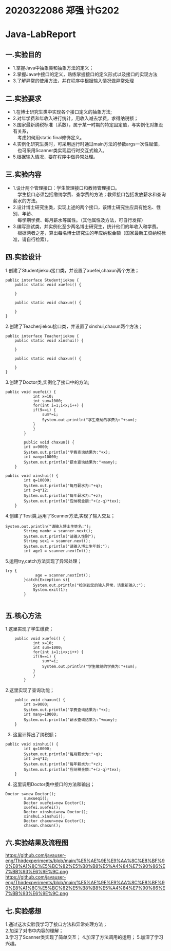 #  2020322086 郑强 计G202 
# Java-LabReport
## 一.实验目的

+ 1.掌握Java中抽象类和抽象方法的定义；   
+ 2.掌握Java中接口的定义，熟练掌握接口的定义形式以及接口的实现方法  
+ 3.了解异常的使用方法，并在程序中根据输入情况做异常处理  


## 二.实验要求
+ 1.在博士研究生类中实现各个接口定义的抽象方法;  
+ 2.对年学费和年收入进行统计，用收入减去学费，求得纳税额；  
+ 3.国家最新纳税标准（系数），属于某一时期的特定固定值，与实例化对象没有关系，  
&emsp;考虑如何用static  final修饰定义。  
+ 4.实例化研究生类时，可采用运行时通过main方法的参数args一次性赋值，  
&emsp;也可采用Scanner类实现运行时交互式输入。  
+ 5.根据输入情况，要在程序中做异常处理。  


## 三.实验内容  
+ 1.设计两个管理接口：学生管理接口和教师管理接口。  
&emsp;学生接口必须包括缴纳学费、查学费的方法；教师接口包括发放薪水和查询薪水的方法。  
+ 2.设计博士研究生类，实现上述的两个接口，该博士研究生应具有姓名、性别、年龄、  
&emsp;每学期学费、每月薪水等属性。（其他属性及方法，可自行发挥）  
+ 3.编写测试类，并实例化至少两名博士研究生，统计他们的年收入和学费。    
&emsp;根据两者之差，算出每名博士研究生的年应纳税金额（国家最新工资纳税标准，请自行检索）。


## 四.实验设计

1.创建了Studentjiekou接口类，并设置了xuefei,chaxun两个方法；
```
public interface Studentjiekou {
	public static void xuefei() {
		
	}

	public static void chaxun() {

	}
}
```
2.创建了Teacherjiekou接口类，并设置了xinshui,chaxun两个方法；
```
public interface Teacherjiekou {
	public static void xinshui() {

	}

	public static void chaxun() {

	}
}

```
3.创建了Doctor类,实例化了接口中的方法;
```
public void xuefei() {
			int x=10;
			int sum=1000;
			for(int i=1;i<x;i++) {		
			if(9==i) {
				sum*=i;
				System.out.println("学生缴纳的学费为:"+sum);		
			}
			}
		}
```
```
		public void chaxun() {
		int x=9000;
		System.out.println("学费查询结果为:"+x);
		int many=10000;
		System.out.println("薪水查询结果为:"+many);
	}
```
```
public void xinshui() {
		int q=10000;
		System.out.println("每月薪水为:"+q);
		int z=q*12;
		System.out.println("每年薪水为:"+z);
		System.out.println("应纳税金额:"+(z-q)*tex);
	}
```
4.创建了Test类,运用了Scanner方法,实现了输入交互；
```
System.out.println("请输入博士生姓名:");
		String nambr = scanner.next();
		System.out.println("请输入性别");
		String sex1 = scanner.next();
		System.out.println("请输入博士生年龄:");
		int age1 = scanner.nextInt();
```
5.运用try,catch方法实现了异常处理；
```
try {
			 age = scanner.nextInt();
		}catch(Exception s){
			System.out.println("检测到您的输入异常，请重新输入:");
			System.exit(1);
		}
		
```
## 五.核心方法  
1.这里实现了学生缴费；
```
	public void xuefei() {
			int x=10;
			int sum=1000;
			for(int i=1;i<x;i++) {		
			if(9==i) {
				sum*=i;
				System.out.println("学生缴纳的学费为:"+sum);		
			}
			}
		}
```

2.这里实现了查询功能；
```
	public void chaxun() {
		int x=9000;
		System.out.println("学费查询结果为:"+x);
		int many=10000;
		System.out.println("薪水查询结果为:"+many);
	}
```
3.  这里计算出了纳税额；
```
public void xinshui() {
		int q=10000;
		System.out.println("每月薪水为:"+q);
		int z=q*12;
		System.out.println("每年薪水为:"+z);
		System.out.println("应纳税金额:"+(z-q)*tex);
	}
```  
4.  这里调用Doctor类中接口的方法和输出；
```
Doctor s=new Doctor();
		s.mxueqi();
		Doctor xuefei=new Doctor();
		xuefei.xuefei();				  
		Doctor xinshui=new Doctor();
		xinshui.xinshui();
		Doctor chaxun=new Doctor();
		chaxun.chaxun();
```
## 六.实验结果及流程图  
https://github.com/javauser-eng/Thirdexperiments/blob/main/%E5%AE%9E%E9%AA%8C%E8%BF%90%E8%A1%8C%E5%BC%82%E5%B8%B8%E5%A4%84%E7%90%86%E7%BB%93%E6%9E%9C.png  
https://github.com/javauser-eng/Thirdexperiments/blob/main/%E5%AE%9E%E9%AA%8C%E8%BF%90%E8%A1%8C%E5%BC%82%E5%B8%B8%E5%A4%84%E7%90%86%E7%BB%93%E6%9E%9C.png  
## 七.实验感想  
1.通过这次实验我学习了接口方法和异常处理方法；  
2.加深了对书中内容的理解；  
3.学习了Scanner类实现了简单交互；
4.加深了方法调用的运用；
5.加深了学习兴趣。
